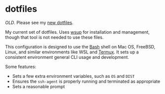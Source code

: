 # dotfiles

*OLD*. Please see my [new dotfiles](https://github.com/dcreemer/dotfiles).

My current set of dotfiles. Uses [wsup](https://github.com/dcreemer/wsup) for
installation and management, though that tool is not needed to use these files.

This configuration is designed to use the
[Bash](https://en.wikipedia.org/wiki/Bash_(Unix_shell)) shell on Mac OS, FreeBSD,
Linux, and similar environments like WSL and [Termux](https://termux.com/). It
sets up a consistent environment general CLI usage and development.

Some features:

- Sets a few extra environment variables, such as `OS` and `DIST`
- Ensures the `ssh-agent` is properly running and terminated as appropriate
- Sets a reasonable prompt
